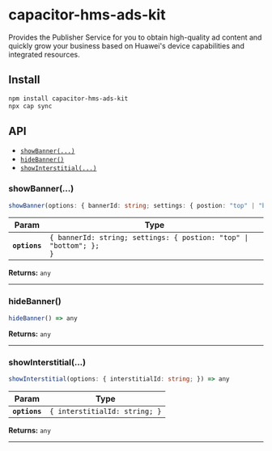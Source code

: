 # capacitor-hms-ads-kit

Provides the Publisher Service for you to obtain high-quality ad content and quickly grow your business based on Huawei's device capabilities and integrated resources.

## Install

```bash
npm install capacitor-hms-ads-kit
npx cap sync
```

## API

<docgen-index>

* [`showBanner(...)`](#showbanner)
* [`hideBanner()`](#hidebanner)
* [`showInterstitial(...)`](#showinterstitial)

</docgen-index>

<docgen-api>
<!--Update the source file JSDoc comments and rerun docgen to update the docs below-->

### showBanner(...)

```typescript
showBanner(options: { bannerId: string; settings: { postion: "top" | "bottom"; }; }) => any
```

| Param         | Type                                                                          |
| ------------- | ----------------------------------------------------------------------------- |
| **`options`** | <code>{ bannerId: string; settings: { postion: "top" \| "bottom"; }; }</code> |

**Returns:** <code>any</code>

--------------------


### hideBanner()

```typescript
hideBanner() => any
```

**Returns:** <code>any</code>

--------------------


### showInterstitial(...)

```typescript
showInterstitial(options: { interstitialId: string; }) => any
```

| Param         | Type                                     |
| ------------- | ---------------------------------------- |
| **`options`** | <code>{ interstitialId: string; }</code> |

**Returns:** <code>any</code>

--------------------

</docgen-api>
